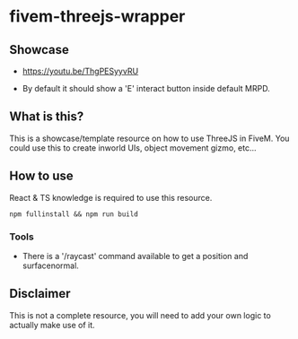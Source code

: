 # fivem-threejs-wrapper

## Showcase

- https://youtu.be/ThgPESyyvRU

- By default it should show a 'E' interact button inside default MRPD.

## What is this?

This is a showcase/template resource on how to use ThreeJS in FiveM.
You could use this to create inworld UIs, object movement gizmo, etc...

## How to use

React & TS knowledge is required to use this resource.

```
npm fullinstall && npm run build
```

### Tools

- There is a '/raycast' command available to get a position and surfacenormal.

## Disclaimer

This is not a complete resource, you will need to add your own logic to actually make use of it.
